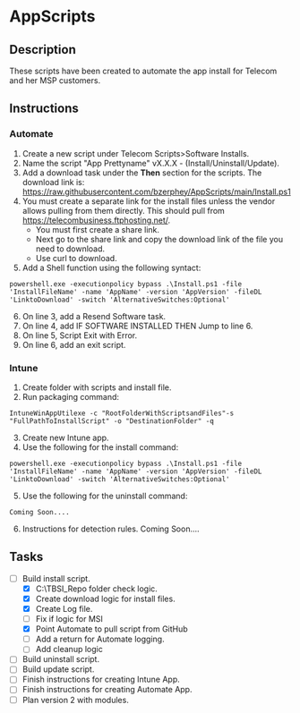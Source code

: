 # AppScripts

## Description
<p> These scripts have been created to automate the app install for Telecom and her MSP customers.</p>

## Instructions

### Automate
1. Create a new script under Telecom Scripts>Software Installs.
2. Name the script "App Prettyname" vX.X.X - (Install/Uninstall/Update).
3. Add a download task under the <b>Then</b> section for the scripts. The download link is: https://raw.githubusercontent.com/bzerphey/AppScripts/main/Install.ps1 
4. You must create a separate link for the install files unless the vendor allows pulling from them directly. This should pull from https://telecombusiness.ftphosting.net/.
   - You must first create a share link.
   - Next go to the share link and copy the download link of the file you need to download.
   - Use curl to download.
5. Add a Shell function using the following syntact: 
```
powershell.exe -executionpolicy bypass .\Install.ps1 -file 'InstallFileName' -name 'AppName' -version 'AppVersion' -fileDL 'LinktoDownload' -switch 'AlternativeSwitches:Optional'
```
6. On line 3, add a Resend Software task.
7. On line 4, add IF SOFTWARE INSTALLED THEN Jump to line 6.
8. On line 5, Script Exit with Error.
9. On line 6, add an exit script.

### Intune
1. Create folder with scripts and install file.
2. Run packaging command:
```
IntuneWinAppUtilexe -c "RootFolderWithScriptsandFiles"-s "FullPathToInstallScript" -o "DestinationFolder" -q
```
3. Create new Intune app.
4. Use the following for the install command:
```
powershell.exe -executionpolicy bypass .\Install.ps1 -file 'InstallFileName' -name 'AppName' -version 'AppVersion' -fileDL 'LinktoDownload' -switch 'AlternativeSwitches:Optional'
```
5. Use the following for the uninstall command:
```
Coming Soon....
```
6. Instructions for detection rules. Coming Soon....


## Tasks
- [ ] Build install script.
  - [x] C:\TBSI_Repo folder check logic.
  - [x] Create download logic for install files.
  - [x] Create Log file. 
  - [ ] Fix if logic for MSI
  - [x] Point Automate to pull script from GitHub
  - [ ] Add a return for Automate logging.
  - [ ] Add cleanup logic
- [ ] Build uninstall script.
- [ ] Build update script.
- [ ] Finish instructions for creating Intune App.
- [ ] Finish instructions for creating Automate App.
- [ ] Plan version 2 with modules.